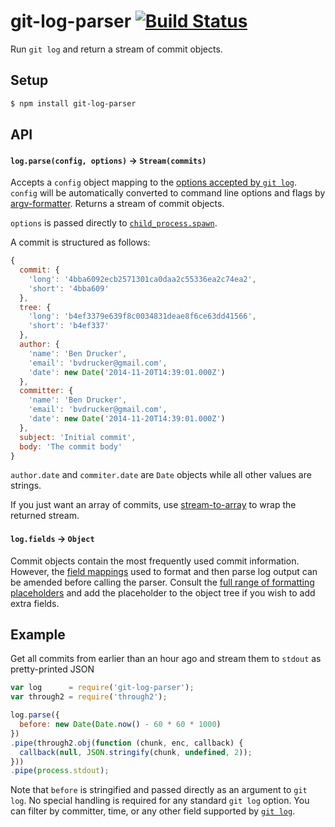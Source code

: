 git-log-parser [![Build Status](https://travis-ci.org/bendrucker/git-log-parser.svg?branch=master)](https://travis-ci.org/bendrucker/git-log-parser)
==============

Run `git log` and return a stream of commit objects.

## Setup

```bash
$ npm install git-log-parser
```

## API

#### `log.parse(config, options)` -> `Stream(commits)`

Accepts a `config` object mapping to the [options accepted by `git log`](http://git-scm.com/docs/git-log). `config` will be automatically converted to command line options and flags by [argv-formatter](https://github.com/bendrucker/argv-formatter). Returns a stream of commit objects. 

`options` is passed directly to [`child_process.spawn`](https://nodejs.org/api/child_process.html#child_process_child_process_spawn_command_args_options).

A commit is structured as follows:

```js
{
  commit: {
    'long': '4bba6092ecb2571301ca0daa2c55336ea2c74ea2',
    'short': '4bba609'
  },
  tree: {
    'long': 'b4ef3379e639f8c0034831deae8f6ce63dd41566',
    'short': 'b4ef337'
  },
  author: {
    'name': 'Ben Drucker',
    'email': 'bvdrucker@gmail.com',
    'date': new Date('2014-11-20T14:39:01.000Z')
  },
  committer: {
    'name': 'Ben Drucker',
    'email': 'bvdrucker@gmail.com',
    'date': new Date('2014-11-20T14:39:01.000Z')
  },
  subject: 'Initial commit',
  body: 'The commit body'
}
```

`author.date` and `commiter.date` are `Date` objects while all other values are strings.

If you just want an array of commits, use [stream-to-array](https://www.npmjs.com/package/stream-to-array) to wrap the returned stream.

#### `log.fields` -> `Object`

Commit objects contain the most frequently used commit information. However, the [field mappings](https://github.com/bendrucker/git-log-parser/blob/master/src/fields.js) used to format and then parse log output can be amended before calling the parser. Consult the [full range of formatting placeholders](http://opensource.apple.com/source/Git/Git-19/src/git-htmldocs/pretty-formats.txt) and add the placeholder to the object tree if you wish to add extra fields.

## Example

Get all commits from earlier than an hour ago and stream them to `stdout` as pretty-printed JSON

```js
var log      = require('git-log-parser');
var through2 = require('through2');

log.parse({
  before: new Date(Date.now() - 60 * 60 * 1000)
})
.pipe(through2.obj(function (chunk, enc, callback) {
  callback(null, JSON.stringify(chunk, undefined, 2));
}))
.pipe(process.stdout);
```

Note that `before` is stringified and passed directly as an argument to `git log`. No special handling is required for any standard `git log` option. You can filter by committer, time, or any other field supported by [`git log`](http://git-scm.com/docs/git-log).
